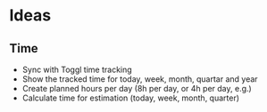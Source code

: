 # Ideas

## Time

* Sync with Toggl time tracking
* Show the tracked time for today, week, month, quartar and year
* Create planned hours per day (8h per day, or 4h per day, e.g.)
* Calculate time for estimation (today, week, month, quarter)
